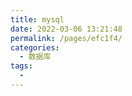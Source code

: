 ```yaml
---
title: mysql
date: 2022-03-06 13:21:48
permalink: /pages/efc1f4/
categories:
  - 数据库
tags:
  - 
---
```

